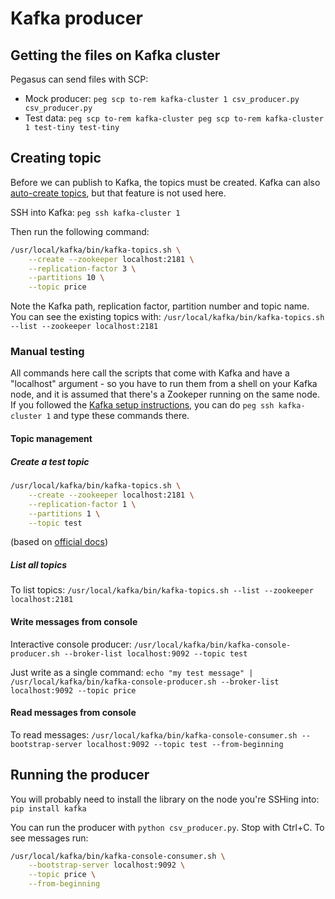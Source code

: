# Kafka producer
## Getting the files on Kafka cluster
Pegasus can send files with SCP: 
* Mock producer: `peg scp to-rem kafka-cluster 1 csv_producer.py csv_producer.py`
* Test data: `peg scp to-rem kafka-cluster peg scp to-rem kafka-cluster 1 test-tiny test-tiny`

## Creating topic
Before we can publish to Kafka, the topics must be created. Kafka can also [auto-create topics](https://help.aiven.io/articles/1816851-kafka-topic-auto-create), but that feature is not used here.

SSH into Kafka: `peg ssh kafka-cluster 1`

Then run the following command:
``` bash
/usr/local/kafka/bin/kafka-topics.sh \
	--create --zookeeper localhost:2181 \
	--replication-factor 3 \
	--partitions 10 \
	--topic price
```

Note the Kafka path, replication factor, partition number and topic name. You can see the existing topics with: `/usr/local/kafka/bin/kafka-topics.sh --list --zookeeper localhost:2181`

### Manual testing
All commands here call the scripts that come with Kafka and have a "localhost" argument - so you have to run them from a shell on your Kafka node, and it is assumed that there's a Zookeper running on the same node. If you followed the [Kafka setup instructions](setup/kafka/kafka-setup.md), you can do `peg ssh kafka-cluster 1` and type these commands there.

#### Topic management
 
##### Create a test topic
``` bash
/usr/local/kafka/bin/kafka-topics.sh \
	--create --zookeeper localhost:2181 \
	--replication-factor 1 \
	--partitions 1 \
	--topic test
```

(based on [official docs](https://kafka.apache.org/quickstart#quickstart_createtopic))

##### List all topics
To list topics: `/usr/local/kafka/bin/kafka-topics.sh --list --zookeeper localhost:2181`

#### Write messages from console
Interactive console producer: `/usr/local/kafka/bin/kafka-console-producer.sh --broker-list localhost:9092 --topic test`

Just write as a single command: `echo "my test message" | /usr/local/kafka/bin/kafka-console-producer.sh --broker-list localhost:9092 --topic price`

#### Read messages from console
To read messages: `/usr/local/kafka/bin/kafka-console-consumer.sh --bootstrap-server localhost:9092 --topic test --from-beginning`

## Running the producer
You will probably need to install the library on the node you're SSHing into: `pip install kafka`

You can run the producer with `python csv_producer.py`. Stop with Ctrl+C. To see messages run:
``` bash
/usr/local/kafka/bin/kafka-console-consumer.sh \
	--bootstrap-server localhost:9092 \
	--topic price \
	--from-beginning
```

